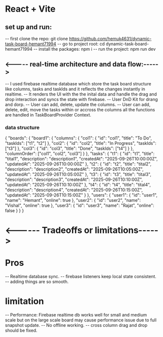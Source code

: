 # React + Vite

## set up and run: 
-- first clone the repo: git clone https://github.com/hemuk4631/dynamic-task-board-hemant71994
-- go to project root: cd dynamic-task-board-hemant71994
-- install the packages: npm i
-- run the project: npm run dev

## <----- real-time architecture and data flow:----->
-- I used firebase realtime database which store the task board structure like columns, tasks and taskIds and it reflects the changes instantly in realtime.
-- It renders the UI with the the inital data and handle the drag and drop interaction and syncs the state with firebase.
-- User DnD Kit for drang and dorp.
-- User can add, delete, update the columns.
-- User can add, delete, edit, move the tasks within or accross the columns all the functions are handled in TaskBoardProvider Context.
### data structure
{
    "boards": {
      "board1": {
        "columns": {
          "col1": { "id": "col1", "title": "To Do", "taskIds": ["t1", "t2"] },
          "col2": { "id": "col2", "title": "In Progress", "taskIds": ["t3"] },
          "col3": { "id": "col3", "title": "Done", "taskIds": ["t4"] }
        },
        "columnOrder": ["col1", "col2", "col3"]
      }
    },
    "tasks": {
      "t1": { "id": "t1", "title": "tital1", "description": "description1", "createdAt": "2025-09-26T10:00:00Z", "updatedAt": "2025-09-26T10:00:00Z" },
      "t2": { "id": "t2", "title": "tital2", "description": "description2", "createdAt": "2025-09-26T10:05:00Z", "updatedAt": "2025-09-26T10:05:00Z" },
      "t3": { "id": "t3", "title": "tital3", "description": "description3", "createdAt": "2025-09-26T10:10:00Z", "updatedAt": "2025-09-26T10:10:00Z" },
      "t4": { "id": "t4", "title": "tital4", "description": "description4", "createdAt": "2025-09-26T10:15:00Z", "updatedAt": "2025-09-26T10:15:00Z" }
    },
    "users": {
      "user1": { "id": "user1", "name": "Hemant", "online": true },
      "user2": { "id": "user2", "name": "Vishal", "online": true },
      "user3": { "id": "user3", "name": "Rajat", "online": false }
    }
  }

  # <------ Tradeoffs or limitations----->
  # Pros
  -- Realtime database sync.
  -- firebase listeners keep local state consistent.
  -- adding things are so smooth.
  # limitation
-- Performance: Firebase realtime db works well for small and medium scale but on the large scale board may cause performance issue due to full snapshot update.
-- No offline working.
-- cross column drag and drop should be fixed.

